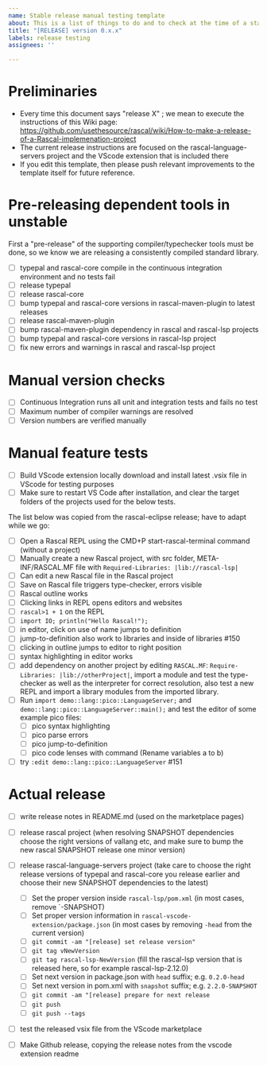 ```yaml
---
name: Stable release manual testing template
about: This is a list of things to do and to check at the time of a stable release 
title: "[RELEASE] version 0.x.x"
labels: release testing
assignees: ''

---
```


# Preliminaries

* Every time this document says "release X" ; we mean to execute the instructions of this Wiki page: https://github.com/usethesource/rascal/wiki/How-to-make-a-release-of-a-Rascal-implemenation-project
* The current release instructions are focused on the rascal-language-servers project and the VScode extension that is included there
* If you edit this template, then please push relevant improvements to the template itself for future reference.

# Pre-releasing dependent tools in unstable

First a "pre-release" of the supporting compiler/typechecker tools must be done, so we know we are releasing a consistently compiled standard library.

- [ ] typepal and rascal-core compile in the continuous integration environment and no tests fail
- [ ] release typepal
- [ ] release rascal-core
- [ ] bump typepal and rascal-core versions in rascal-maven-plugin to latest releases
- [ ] release rascal-maven-plugin
- [ ] bump rascal-maven-plugin dependency in rascal and rascal-lsp projects
- [ ] bump typepal and rascal-core versions in rascal-lsp project
- [ ] fix new errors and warnings in rascal and rascal-lsp project

# Manual version checks

- [ ] Continuous Integration runs all unit and integration tests and fails no test
- [ ] Maximum number of compiler warnings are resolved
- [ ] Version numbers are verified manually

# Manual feature tests

- [ ] Build VScode extension locally download and install latest .vsix file in VScode for testing purposes
- [ ] Make sure to restart VS Code after installation, and clear the target folders of the projects used for the below tests.

The list below was copied from the rascal-eclipse release; have to adapt while we go:

- [ ] Open a Rascal REPL using the CMD+P start-rascal-terminal command (without a project)
- [ ] Manually create a new Rascal project, with src folder, META-INF/RASCAL.MF file with `Required-Libraries: |lib://rascal-lsp|`
- [ ] Can edit a new Rascal file in the Rascal project
- [ ] Save on Rascal file triggers type-checker, errors visible
- [ ] Rascal outline works
- [ ] Clicking links in REPL opens editors and websites
- [ ] `rascal>1 + 1` on the REPL
- [ ] `import IO; println("Hello Rascal!");`
- [ ] in editor, click on use of name jumps to definition
- [ ]  jump-to-definition also work to libraries and inside of libraries #150
- [ ] clicking in outline jumps to editor to right position
- [ ] syntax highlighting in editor works
- [ ] add dependency on another project by editing `RASCAL.MF`: `Require-Libraries: |lib://otherProject|`, import a module and test the type-checker as well as the interpreter for correct resolution, also test a new REPL and import a library modules from the imported library.
- [ ] Run `import demo::lang::pico::LanguageServer;` and  `demo::lang::pico::LanguageServer::main();` and test the editor of some example pico files:
   - [ ] pico syntax highlighting
   - [ ] pico parse errors
   - [ ] pico jump-to-definition
   - [ ] pico code lenses with command (Rename variables a to b)
- [ ] try `:edit demo::lang::pico::LanguageServer` #151

# Actual release

- [ ] write release notes in README.md (used on the marketplace pages)
- [ ] release rascal project (when resolving SNAPSHOT dependencies choose the right versions of vallang etc, and make sure to bump the new rascal SNAPSHOT release one minor version)
- [ ] release rascal-language-servers project (take care to choose the right release versions of typepal and rascal-core you release earlier and choose their new SNAPSHOT dependencies to the latest)
   - [ ] Set the proper version inside `rascal-lsp/pom.xml` (in most cases, remove `-SNAPSHOT)
   - [ ] Set proper version information in `rascal-vscode-extension/package.json` (in most cases by removing `-head` from the current version)
   - [ ] `git commit -am "[release] set release version"`
   - [ ] `git tag vNewVersion`
   - [ ] `git tag rascal-lsp-NewVersion` (fill the rascal-lsp version that is released here, so for example rascal-lsp-2.12.0)
   - [ ] Set next version in package.json with `head` suffix; e.g. `0.2.0-head`
   - [ ] Set next version in pom.xml with `snapshot` suffix; e.g. `2.2.0-SNAPSHOT`
   - [ ] `git commit -am "[release] prepare for next release`
   - [ ] `git push`
   - [ ] `git push --tags`
- [ ] test the released vsix file from the VScode marketplace
- [ ] Make Github release, copying the release notes from the vscode extension readme


